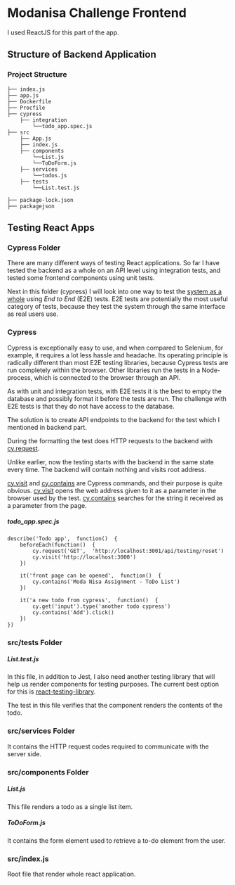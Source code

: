 # Modanisa Challenge Frontend


I used ReactJS for this part of the app.


## Structure of Backend Application
### Project Structure


    ├── index.js
    ├── app.js
    ├── Dockerfile
    ├── Procfile
    ├── cypress
        ├── integration
	        └──todo_app.spec.js
	├── src
		├── App.js
		├── index.js
		├── components
	        └──List.js
	        └──ToDoForm.js
	    ├── services
	        └──todos.js
	    ├── tests    
	        └──List.test.js
    
    ├── package-lock.json
    ├── packagejson
 
        
     


## Testing React Apps
### Cypress Folder 
There are many different ways of testing React applications.  So far I have tested the backend as a whole on an API level using integration tests, and tested some frontend components using unit tests.

Next in this folder (cypress) I will look into one way to test the [system as a whole](https://en.wikipedia.org/wiki/System_testing) using _End to End_ (E2E) tests. E2E tests are potentially the most useful category of tests, because they test the system through the same interface as real users use.

### Cypress
Cypress is exceptionally easy to use, and when compared to Selenium, for example, it requires a lot less hassle and headache. Its operating principle is radically different than most E2E testing libraries, because Cypress tests are run completely within the browser. Other libraries run the tests in a Node-process, which is connected to the browser through an API.

As with unit and integration tests, with E2E tests it is the best to empty the database and possibly format it before the tests are run. The challenge with E2E tests is that they do not have access to the database.

The solution is to create API endpoints to the backend for the test which I mentioned in backend part. 

During the formatting the test does HTTP requests to the backend with  [cy.request](https://docs.cypress.io/api/commands/request.html).

Unlike earlier, now the testing starts with the backend in the same state every time. The backend will contain nothing and visits root address.

[cy.visit](https://docs.cypress.io/api/commands/visit.html) and [cy.contains](https://docs.cypress.io/api/commands/contains.html) are Cypress commands, and their purpose is quite obvious. [cy.visit](https://docs.cypress.io/api/commands/visit.html) opens the web address given to it as a parameter in the browser used by the test. [cy.contains](https://docs.cypress.io/api/commands/contains.html) searches for the string it received as a parameter from the page.

##### todo_app.spec.js

	describe('Todo app',  function()  {
		beforeEach(function()  {
			cy.request('GET',  'http://localhost:3001/api/testing/reset')
			cy.visit('http://localhost:3000')
		})

		it('front page can be opened',  function()  {
			cy.contains('Moda Nisa Assignment - ToDo List')
		})

		it('a new todo from cypress',  function()  {
			cy.get('input').type('another todo cypress')
			cy.contains('Add').click()
		})
	})
### src/tests Folder 
##### List.test.js
In this file, in addition to Jest, I also need another testing library that will help us render components for testing purposes. The current best option for this is [react-testing-library](https://github.com/testing-library/react-testing-library). 

The test in this file verifies that the component renders the contents of the todo.

### src/services Folder

It contains the HTTP request codes required to communicate with the server side. 

### src/components Folder
##### List.js
This file renders a todo as a single list item.
##### ToDoForm.js
It contains the form element used to retrieve a to-do element from the user.

### src/index.js
Root file that render whole react application.

